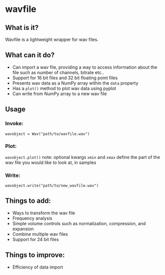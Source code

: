 # wavfile
## What is it?
Wavfile is a lightweight wrapper for wav files.

## What can it do?
* Can import a wav file, providing a way to access information about the file such as number of channels, bitrate etc..
* Support for 16 bit files and 32 bit floating point files
* Presents wav data as a NumPy array within the `data` property
* Has a `plot()` method to plot wav data using pyplot
* Can write from NumPy array to a new wav file

## Usage
### Invoke:
`wavobject = Wav("path/to/wavfile.wav")`
### Plot:
`wavobject.plot()`
note: optional kwargs `xmin` and `xmax` define the part of the wav file you would like to look at, in samples
### Write:
`wavobject.write("path/to/new_wavfile.wav")`

## Things to add:
* Ways to transform the wav file
* Frequency analysis
* Simple volume controls such as normalization, compression, and expansion
* Combine multiple wav files
* Support for 24 bit files

## Things to improve:
* Efficiency of data import
